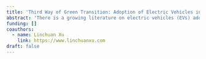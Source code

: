 ```yaml
---
title: 'Third Way of Green Transition: Adoption of Electric Vehicles in India'
abstract: 'There is a growing literature on electric vehicles (EVs) adoption in developed countries, but not much discussion on what that transition path would be for the developing world. The transportation sector in India is characterized by a wide variety of vehicles (two-wheelers, three-wheelers, etc.) with different ownership structure and driving usage. Combining the vehicle registration dataset with measures of pollution, traffic congestion and government subsidies, we explore the effect of subsidies on EV adoption and environment outcomes in India. We use a quantitative framework to explore how complementary policies, such as congestion zones and charging station subsidies, could better facilitate the green transition. We emphasize a unique channel that can contribute to a better understanding of the environmental effects of EV adoption policies in developing countries: a reduction in clean vehicle price due to subsidies could increase vehicle ownership and therefore lead to more traffic congestion. Gasoline vehicle drivers will spend more time on the road generating higher pollution. The overall environmental benefits from EV subsidies will crucially depend on the ownership effect and the speed of substitution from dirty to clean vehicles.'
funding: []
coauthors:
  - name: Linchuan Xu
    link: https://www.linchuanxu.com
draft: false
---
```

